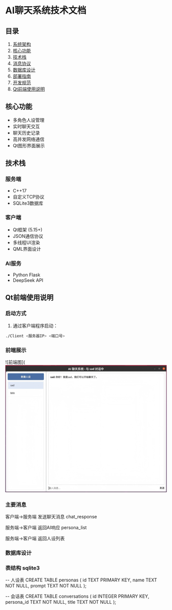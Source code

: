 # AI聊天系统技术文档

## 目录
1. [系统架构](#系统架构)
2. [核心功能](#核心功能)
3. [技术栈](#技术栈) 
4. [消息协议](#消息协议)
5. [数据库设计](#数据库设计)
6. [部署指南](#部署指南)
7. [开发规范](#开发规范)
8. [Qt前端使用说明](#qt前端使用说明)

## 核心功能
- 多角色人设管理
- 实时聊天交互  
- 聊天历史记录
- 高并发网络通信
- Qt图形界面展示

## 技术栈
### 服务端
- C++17
- 自定义TCP协议  
- SQLite3数据库

### 客户端
- Qt框架 (5.15+)
- JSON通信协议
- 多线程UI渲染
- QML界面设计

### AI服务
- Python Flask
- DeepSeek API

## Qt前端使用说明

### 启动方式
1. 通过客户端程序启动：
```bash
./Client <服务器IP> <端口号>
```
### 前端展示
![前端图](
![image](docs/images/image.png)

### 主要消息

客户端→服务端 发送聊天消息 chat_response

服务端→客户端 返回AI响应 persona_list

服务端→客户端 返回人设列表

### 数据库设计

### 表结构 sqlite3

-- 人设表
CREATE TABLE personas (
    id TEXT PRIMARY KEY,
    name TEXT NOT NULL,
    prompt TEXT NOT NULL
);

-- 会话表
CREATE TABLE conversations (
    id INTEGER PRIMARY KEY,
    persona_id TEXT NOT NULL,
    title TEXT NOT NULL
);
 ```
